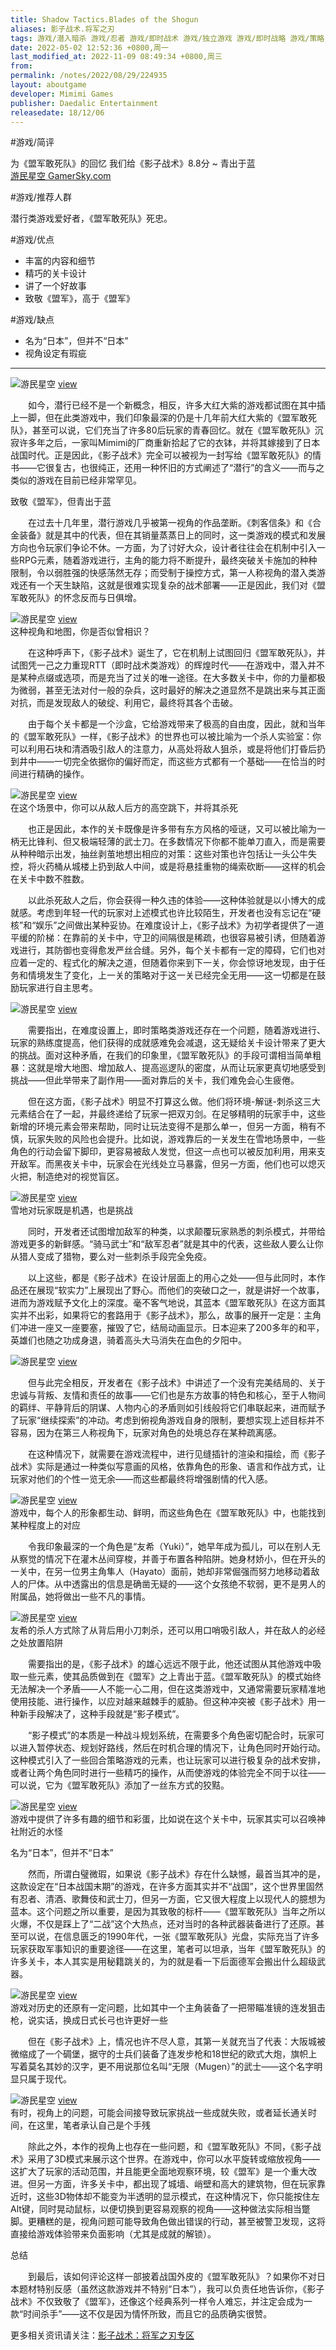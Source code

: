 ```yaml
---
title: Shadow Tactics.Blades of the Shogun
aliases: 影子战术.将军之刃
tags: 游戏/潜入暗杀 游戏/忍者 游戏/即时战术 游戏/独立游戏 游戏/即时战略 游戏/策略 游戏/战术 游戏/好评原声音轨 游戏/单人 游戏/生存 
date: 2022-05-02 12:52:36 +0800,周一
last_modified_at: 2022-11-09 08:49:34 +0800,周三
from: 
permalink: /notes/2022/08/29/224935
layout: aboutgame 
developer: Mimimi Games
publisher: Daedalic Entertainment
releasedate: 18/12/06
---
```


#游戏/简评

为《盟军敢死队》的回忆 我们给《影子战术》8.8分 ~ 青出于蓝  
[游民星空 GamerSky.com](https://www.gamersky.com/review/201701/856379.shtml)

#游戏/推荐人群

潜行类游戏爱好者，《盟军敢死队》死忠。

#游戏/优点

- 丰富的内容和细节
- 精巧的关卡设计
- 讲了一个好故事
- 致敬《盟军》，高于《盟军》

#游戏/缺点

- 名为“日本”，但并不“日本”
- 视角设定有瑕疵

---

![游民星空](http://img1.gamersky.com/image2017/01/20170107_xtn_162_1/gamersky_01small_02_2017171424D3C.jpg) [view](http://www.gamersky.com/zhuanti/wqj2016/)

　　如今，潜行已经不是一个新概念，相反，许多大红大紫的游戏都试图在其中插上一脚，但在此类游戏中，我们印象最深的仍是十几年前大红大紫的《盟军敢死队》，甚至可以说，它们充当了许多80后玩家的青春回忆。就在《盟军敢死队》沉寂许多年之后，一家叫Mimimi的厂商重新拾起了它的衣钵，并将其嫁接到了日本战国时代。正是因此，《影子战术》完全可以被视为一封写给《盟军敢死队》的情书——它很复古，也很纯正，还用一种怀旧的方式阐述了“潜行”的含义——而与之类似的游戏在目前已经非常罕见。

致敬《盟军》，但青出于蓝

　　在过去十几年里，潜行游戏几乎被第一视角的作品垄断。《刺客信条》和《合金装备》就是其中的代表，但在其销量蒸蒸日上的同时，这一类游戏的模式和发展方向也令玩家们争论不休。一方面，为了讨好大众，设计者往往会在机制中引入一些RPG元素，随着游戏进行，主角的能力将不断提升，最终突破关卡施加的种种限制，令以弱胜强的快感荡然无存；而受制于操控方式，第一人称视角的潜入类游戏还有一个天生缺陷，这就是很难实现复杂的战术部署——正是因此，我们对《盟军敢死队》的怀念反而与日俱增。

![游民星空](http://img1.gamersky.com/image2017/01/20170107_xtn_162_2/gamersky_07small_14_20171717357AE.jpg) [view](http://www.gamersky.com/showimage/id_gamersky.shtml?http://img1.gamersky.com/image2017/01/20170107_xtn_162_2/gamersky_07origin_13_2017171735399.jpg)  
这种视角和地图，你是否似曾相识？

　　在这种呼声下，《影子战术》诞生了，它在机制上试图回归《盟军敢死队》，并试图凭一己之力重现RTT（即时战术类游戏）的辉煌时代——在游戏中，潜入并不是某种点缀或选项，而是充当了过关的唯一途径。在大多数关卡中，你的力量都极为微弱，甚至无法对付一般的杂兵，这时最好的解决之道显然不是跳出来与其正面对抗，而是发现敌人的破绽、利用它，最终将其各个击破。

　　由于每个关卡都是一个沙盒，它给游戏带来了极高的自由度，因此，就和当年的《盟军敢死队》一样，《影子战术》的世界也可以被比喻为一个杀人实验室：你可以利用石块和清酒吸引敌人的注意力，从高处将敌人狙杀，或是将他们打昏后扔到井中——一切完全依据你的偏好而定，而这些方式都有一个基础——在恰当的时间进行精确的操作。

![游民星空](http://img1.gamersky.com/image2017/01/20170107_xtn_162_2/gamersky_04small_08_2017171735174.jpg) [view](http://www.gamersky.com/showimage/id_gamersky.shtml?http://img1.gamersky.com/image2017/01/20170107_xtn_162_2/gamersky_04origin_07_2017171735ED2.jpg)  
在这个场景中，你可以从敌人后方的高空跳下，并将其杀死

　　也正是因此，本作的关卡既像是许多带有东方风格的哑谜，又可以被比喻为一柄无比锋利、但又极端轻薄的武士刀。在多数情况下你都不能单刀直入，而是需要从种种暗示出发，抽丝剥茧地想出相应的对策：这些对策也许包括让一头公牛失控，将火药桶从城楼上扔到敌人中间，或是将悬挂重物的绳索砍断——这样的机会在关卡中数不胜数。

　　以此杀死敌人之后，你会获得一种久违的体验——这种体验就是以小博大的成就感。考虑到年轻一代的玩家对上述模式也许比较陌生，开发者也没有忘记在“硬核”和“娱乐”之间做出某种妥协。在难度设计上，《影子战术》为初学者提供了一道平缓的阶梯：在靠前的关卡中，守卫的间隔很是稀疏，也很容易被引诱，但随着游戏进行，其防御也变得愈发严丝合缝。另外，每个关卡都有一定的障碍，它们也对应着一定的、程式化的解决之道，但随着你来到下一关，你会惊讶地发现，由于任务和情境发生了变化，上一关的策略对于这一关已经完全无用——这一切都是在鼓励玩家进行自主思考。

![游民星空](http://img1.gamersky.com/image2017/01/20170107_xtn_162_3/gamersky_01small_02_2017171854A6D.jpg) [view](http://www.gamersky.com/showimage/id_gamersky.shtml?http://img1.gamersky.com/image2017/01/20170107_xtn_162_3/gamersky_01origin_01_20171718546DE.jpg)

　　需要指出，在难度设置上，即时策略类游戏还存在一个问题，随着游戏进行、玩家的熟练度提高，他们获得的成就感难免会减退，这无疑给关卡设计带来了更大的挑战。面对这种矛盾，在我们的印象里，《盟军敢死队》的手段可谓相当简单粗暴：这就是增大地图、增加敌人、提高巡逻队的密度，从而让玩家更真切地感受到挑战——但此举带来了副作用——面对靠后的关卡，我们难免会心生疲倦。

　　但在这方面，《影子战术》明显不打算这么做。他们将环境-解谜-刺杀这三大元素结合在了一起，并最终递给了玩家一把双刃剑。在足够精明的玩家手中，这些新增的环境元素会带来帮助，同时让玩法变得不是那么单一，但另一方面，稍有不慎，玩家失败的风险也会提升。比如说，游戏靠后的一关发生在雪地场景中，一些角色的行动会留下脚印，更容易被敌人发觉，但这一点也可以被反加利用，用来支开敌军。而黑夜关卡中，玩家会在光线处立马暴露，但另一方面，他们也可以熄灭火把，制造绝对的视觉盲区。

![游民星空](http://img1.gamersky.com/image2017/01/20170107_xtn_162_4/gamersky_01small_02_2017171922217.jpg) [view](http://www.gamersky.com/showimage/id_gamersky.shtml?http://img1.gamersky.com/image2017/01/20170107_xtn_162_4/gamersky_01origin_01_2017171922CB7.jpg)  
雪地对玩家既是机遇，也是挑战

　　同时，开发者还试图增加敌军的种类，以求颠覆玩家熟悉的刺杀模式，并带给游戏更多的新鲜感。“骑马武士”和“敌军忍者”就是其中的代表，这些敌人要么让你从猎人变成了猎物，要么对一些刺杀手段完全免疫。

　　以上这些，都是《影子战术》在设计层面上的用心之处——但与此同时，本作品还在展现“软实力”上展现出了野心。而他们的突破口之一，就是讲好一个故事，进而为游戏赋予文化上的深度。毫不客气地说，其蓝本《盟军敢死队》在这方面其实并不出彩，如果将它的套路用于《影子战术》，那么，故事的展开一定是：主角们冲进一座又一座要塞，摧毁了它，结局动画显示。日本迎来了200多年的和平，英雄们也随之功成身退，骑着高头大马消失在血色的夕阳中。

![游民星空](http://img1.gamersky.com/image2017/01/20170107_xtn_162_2/gamersky_14small_28_20171717356C4.jpg) [view](http://www.gamersky.com/showimage/id_gamersky.shtml?http://img1.gamersky.com/image2017/01/20170107_xtn_162_2/gamersky_14origin_27_2017171735380.jpg)

　　但与此完全相反，开发者在《影子战术》中讲述了一个没有完美结局的、关于忠诚与背叛、友情和责任的故事——它们也是东方故事的特色和核心，至于人物间的羁绊、平静背后的阴谋、人物内心的矛盾则如引线般将它们串联起来，进而赋予了玩家“继续探索”的冲动。考虑到俯视角游戏自身的限制，要想实现上述目标并不容易，因为在第三人称视角下，玩家对角色的处境总存在某种疏离感。

　　在这种情况下，就需要在游戏流程中，进行见缝插针的渲染和描绘，而《影子战术》实际是通过一种类似写意画的风格，依靠角色的形象、语言和作战方式，让玩家对他们的个性一览无余——而这些都最终将增强剧情的代入感。

![游民星空](http://img1.gamersky.com/image2017/01/20170107_xtn_162_2/gamersky_15small_30_2017171735DAE.jpg) [view](http://www.gamersky.com/showimage/id_gamersky.shtml?http://img1.gamersky.com/image2017/01/20170107_xtn_162_2/gamersky_15origin_29_2017171735A39.jpg)  
游戏中，每个人的形象都生动、鲜明，而这些角色在《盟军敢死队》中，也能找到某种程度上的对应

　　令我印象最深的一个角色是“友希（Yuki）”，她早年成为孤儿，可以在别人无从察觉的情况下在灌木丛间穿梭，并善于布置各种陷阱。她身材娇小，但在开头的一关中，在另一位男主角隼人（Hayato）面前，她却非常倔强而努力地移动着敌人的尸体。从中透露出的信息是确凿无疑的——这个女孩绝不软弱，更不是男人的附属品，她将做出一些不凡的事情。

![游民星空](http://img1.gamersky.com/image2017/01/20170107_xtn_162_3/gamersky_02small_04_20171718543B7.jpg) [view](http://www.gamersky.com/showimage/id_gamersky.shtml?http://img1.gamersky.com/image2017/01/20170107_xtn_162_3/gamersky_02origin_03_2017171854E47.jpg)  
友希的杀人方式除了从背后用小刀刺杀，还可以用口哨吸引敌人，并在敌人的必经之处放置陷阱

　　需要指出的是，《影子战术》的雄心远远不限于此，他还试图从其他游戏中吸取一些元素，使其品质做到在《盟军》之上青出于蓝。《盟军敢死队》的模式始终无法解决一个矛盾——人不能一心二用，但在这类游戏中，又通常需要玩家精准地使用技能、进行操作，以应对越来越棘手的威胁。但这种冲突被《影子战术》用一种新手段解决了，这种手段就是“影子模式”。

　　“影子模式”的本质是一种战斗规划系统，在需要多个角色密切配合时，玩家可以进入暂停状态、规划好路线，然后在时机合理的情况下，让角色同时开始行动。这种模式引入了一些回合策略游戏的元素，也让玩家可以进行极复杂的战术安排，或者让两个角色同时进行一些精巧的操作，从而使游戏的体验完全不同于以往——可以说，它为《盟军敢死队》添加了一丝东方式的狡黠。

![游民星空](http://img1.gamersky.com/image2017/01/20170107_xtn_162_3/gamersky_03small_06_201717185477E.jpg) [view](http://www.gamersky.com/showimage/id_gamersky.shtml?http://img1.gamersky.com/image2017/01/20170107_xtn_162_3/gamersky_03origin_05_2017171854610.jpg)  
游戏中提供了许多有趣的细节和彩蛋，比如说在这个关卡中，玩家其实可以召唤神社附近的水怪

名为“日本”，但并不“日本”

　　然而，所谓白璧微瑕，如果说《影子战术》存在什么缺憾，最首当其冲的是，这款设定在“日本战国末期”的游戏，在许多方面其实并不“战国”，这个世界里固然有忍者、清酒、歌舞伎和武士刀，但另一方面，它又很大程度上以现代人的臆想为蓝本。这个问题之所以重要，是因为其致敬的标杆——《盟军敢死队》当年之所以火爆，不仅是踩上了“二战”这个大热点，还对当时的各种武器装备进行了还原。甚至可以说，在信息匮乏的1990年代，一张《盟军敢死队》光盘，实际充当了许多玩家获取军事知识的重要途径——在这里，笔者可以坦承，当年《盟军敢死队》的许多关卡，本人其实是用秘籍跳关的，为的就是看一下后面德军会搬出什么超级武器。

![游民星空](http://img1.gamersky.com/image2017/01/20170107_xtn_162_2/gamersky_09small_18_201717173541C.jpg) [view](http://www.gamersky.com/showimage/id_gamersky.shtml?http://img1.gamersky.com/image2017/01/20170107_xtn_162_2/gamersky_09origin_17_2017171735FD8.jpg)  
游戏对历史的还原有一定问题，比如其中一个主角装备了一把带瞄准镜的连发狙击枪，说实话，换成日式长弓也许更好一些

　　但在《影子战术》上，情况也许不尽人意，其第一关就充当了代表：大阪城被微缩成了一个碉堡，据守的士兵们装备了连发步枪和18世纪的欧式大炮，旗帜上写着莫名其妙的汉字，更不用说那位名叫“无限（Mugen）”的武士——这个名字明显只属于现代。

![游民星空](http://img1.gamersky.com/image2017/01/20170107_xtn_162_2/gamersky_12small_24_2017171735985.jpg) [view](http://www.gamersky.com/showimage/id_gamersky.shtml?http://img1.gamersky.com/image2017/01/20170107_xtn_162_2/gamersky_12origin_23_20171717355D9.jpg)  
有时，视角上的问题，可能会间接导致玩家挑战一些成就失败，或者延长通关时间，在这里，笔者承认自己是个手残

　　除此之外，本作的视角上也存在一些问题，和《盟军敢死队》不同，《影子战术》采用了3D模式来展示这个世界。在游戏中，你可以水平旋转或缩放视角——这扩大了玩家的活动范围，并且能更全面地观察环境，较《盟军》是一个重大改进。但另一方面，许多关卡中，都出现了城墙、峭壁和高大的建筑物，但在玩家靠近时，这些3D物体却不能变为半透明的显示模式，在这种情况下，你只能按住左Alt键，同时晃动鼠标，以便切换到更容易观察的视角——这种做法实际相当蹩脚。更糟糕的是，视角问题可能导致角色做出错误的行动，甚至被警卫发现，这将直接给游戏体验带来负面影响（尤其是成就的解锁）。

总结

　　到最后，该如何评论这样一部披着战国外皮的《盟军敢死队》？如果你不对日本题材特别反感（虽然这款游戏并不特别“日本”），我可以负责任地告诉你，《影子战术》不仅致敬了《盟军》，还像这个经典系列一样令人难忘，并注定会成为一款“时间杀手”——这不仅是因为情怀所致，而且它的品质确实很赞。

更多相关资讯请关注：[影子战术：将军之刃专区](http://www.gamersky.com/z/shadowtactics/)
